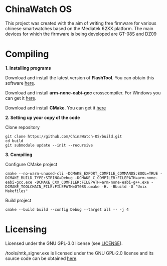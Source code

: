 # ChinaWatch OS
This project was created with the aim of writing free firmware for various сhinese smartwatches based on the Mediatek 62XX platform. The main devices for which the firmware is being developed are GT-08S and DZ09

# Compiling
**1. Installing programs**

Download and install the latest version of **FlashTool**. You can obtain this software [here](https://androidmtk.com/download-mtk-flash-tool).

Download and install **arm-none-eabi-gcc** crosscompiler. For Windows you can get it [here](https://gnutoolchains.com/arm-eabi/).

Download and install **CMake**. You can get it [here](https://cmake.org/download/)

**2. Setting up your copy of the code**

Clone repository
```
git clone https://github.com/ChinaWatch-OS/build.git
cd build
git submodule update --init --recursive
```

**3. Compiling**

Configure CMake project
```
cmake --no-warn-unused-cli -DCMAKE_EXPORT_COMPILE_COMMANDS:BOOL=TRUE -DCMAKE_BUILD_TYPE:STRING=Debug -DCMAKE_C_COMPILER:FILEPATH=arm-none-eabi-gcc.exe -DCMAKE_CXX_COMPILER:FILEPATH=arm-none-eabi-g++.exe -DCMAKE_TOOLCHAIN_FILE:FILEPATH=GT08S.cmake -H. -Bbuild -G "Unix Makefiles"
```

Build project
```
cmake --build build --config Debug --target all -- -j 4
```

# Licensing

Licensed under the GNU GPL-3.0 license (see [LICENSE](LICENSE)).

/tools/mtk_signer.exe is licensed under the GNU GPL-2.0 license and its source code can be obtained [here](https://github.com/MediatekInfo/mtk_sign).
